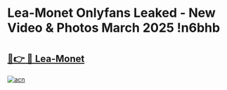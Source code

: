 # Lea-Monet Onlyfans Leaked - New Video & Photos March 2025 !n6bhb

# <h2><a href="https://56lykc.iuczelnia.edu.pl?title=Lea-Monet&ref=n6bhb">🔗👉 🔴 Lea-Monet</a></h2>

[![acn](https://github.com/user-attachments/assets/0f9c940e-d8b0-45ae-aac7-cd30a18b3e1c)](https://56lykc.iuczelnia.edu.pl?title=Lea-Monet&ref=n6bhb)


